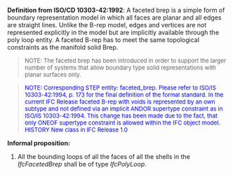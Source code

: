 ﻿**Definition from ISO/CD 10303-42:1992**: A faceted brep is a simple form of boundary representation model in which all faces are planar and all edges are straight lines. Unlike the B-rep model, edges and vertices are not represented explicitly in the model but are implicitly available through the poly loop entity. A faceted B-rep has to meet the same topological constraints as the manifold solid Brep.

> <font size="-1">NOTE: The faceted brep has been introduced in order to
		  support the larger number of systems that allow boundary type solid
		  representations with planar surfaces only.</font>
>

> <font color="#0000FF" size="-1">NOTE: Corresponding STEP
		entity: faceted_brep. Please refer to ISO/IS 10303-42:1994, p. 173 for the
		final definition of the formal standard. In the current IFC Release faceted
		B-rep with voids is represented by an own subtype and not defined via an
		implicit ANDOR supertype constraint as in ISO/IS 10303-42:1994. This change has
		been made due to the fact, that only ONEOF supertype constraint is allowed
		within the IFC object model. </font><font color="#0000FF" size="-1">HISTORY New class in IFC Release 1.0
		  </font>
>

**Informal proposition:**

1. All the bounding loops of all the faces of all the shells in the _IfcFacetedBrep_ shall be of type _IfcPolyLoop_.
